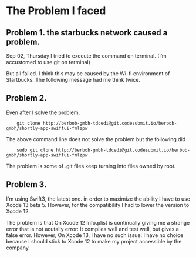 #  The Problem I faced

## Problem 1. the starbucks network caused a problem.
Sep 02, Thursday 
I tried to execute the command on terminal. (I’m accustomed to use git on terminal)

But all failed.
I think this may be caused by the Wi-fi environment of Startbucks.
The following message had me think twice.

## Problem 2.
Even after I solve the problem,
```
    git clone http://berbob-gmbh-tdcedi@git.codesubmit.io/berbob-gmbh/shortly-app-swiftui-fmlzpw
```
The above command line does not solve the problem but the following did
```  
    sudo git clone http://berbob-gmbh-tdcedi@git.codesubmit.io/berbob-gmbh/shortly-app-swiftui-fmlzpw
```

The problem is some of .git files keep turning into files owned by root.


## Problem 3.
I'm using Swift3, the latest one.
in order to maximize the ability I have to use Xcode 13 beta 5.
However, for the compatibility I had to lower the version to Xcode 12.

The problem is that On Xcode 12 Info.plist is continually giving me a strange error that is not acutally error:
  It compiles well and test well, but gives a false error.
However, On Xcode 13, I have no such issue: I have no choice because I should stick to Xcode 12 to make my project accessible by the company.


